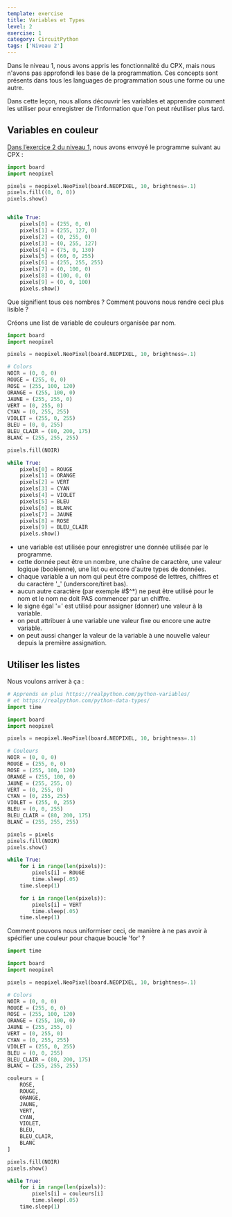 ```yaml
---
template: exercise
title: Variables et Types
level: 2
exercise: 1
category: CircuitPython
tags: ['Niveau 2']
---
```


Dans le niveau 1, nous avons appris les fonctionnalité du CPX, mais nous n'avons pas approfondi les base de la programmation. Ces concepts sont présents dans tous les languages de programmation sous une forme ou une autre.

Dans cette leçon, nous allons découvrir les variables et apprendre comment les utiliser pour enregistrer de l'information que l'on peut réutiliser plus tard.

## Variables en couleur

[Dans l’exercice 2 du niveau 1](../../level-1/L1-E2), nous avons envoyé le programme suivant au CPX :

```python
import board
import neopixel

pixels = neopixel.NeoPixel(board.NEOPIXEL, 10, brightness=.1)
pixels.fill((0, 0, 0))
pixels.show()


while True:
    pixels[0] = (255, 0, 0)
    pixels[1] = (255, 127, 0)
    pixels[2] = (0, 255, 0)
    pixels[3] = (0, 255, 127)
    pixels[4] = (75, 0, 130)
    pixels[5] = (60, 0, 255)
    pixels[6] = (255, 255, 255)
    pixels[7] = (0, 100, 0)
    pixels[8] = (100, 0, 0)
    pixels[9] = (0, 0, 100)
    pixels.show()
```

Que signifient tous ces nombres ? Comment pouvons nous rendre ceci plus lisible ?

Créons une list de variable de couleurs organisée par nom.

```python
import board
import neopixel

pixels = neopixel.NeoPixel(board.NEOPIXEL, 10, brightness=.1)

# Colors
NOIR = (0, 0, 0)
ROUGE = (255, 0, 0)
ROSE = (255, 100, 120)
ORANGE = (255, 100, 0)
JAUNE = (255, 255, 0)
VERT = (0, 255, 0)
CYAN = (0, 255, 255)
VIOLET = (255, 0, 255)
BLEU = (0, 0, 255)
BLEU_CLAIR = (80, 200, 175)
BLANC = (255, 255, 255)

pixels.fill(NOIR)

while True:
    pixels[0] = ROUGE
    pixels[1] = ORANGE
    pixels[2] = VERT
    pixels[3] = CYAN
    pixels[4] = VIOLET
    pixels[5] = BLEU
    pixels[6] = BLANC
    pixels[7] = JAUNE
    pixels[8] = ROSE
    pixels[9] = BLEU_CLAIR
    pixels.show()
```

- une variable est utilisée pour enregistrer une donnée utilisée par le programme.
- cette donnée peut être un nombre, une chaîne de caractère, une valeur logique (booléenne), une list ou encore d'autre types de données.
- chaque variable a un nom qui peut être composé de lettres, chiffres et du caractère '\_' (underscore/tiret bas).
- aucun autre caractère (par exemple #$^*) ne peut être utilisé pour le nom et le nom ne doit PAS commencer par un chiffre.
- le signe égal '=' est utilisé pour assigner (donner) une valeur à la variable.
- on peut attribuer à une variable une valeur fixe ou encore une autre variable.
- on peut aussi changer la valeur de la variable à une nouvelle valeur depuis la première assignation.

## Utiliser les listes

Nous voulons arriver à ça :

```python
# Apprends en plus https://realpython.com/python-variables/
# et https://realpython.com/python-data-types/
import time

import board
import neopixel

pixels = neopixel.NeoPixel(board.NEOPIXEL, 10, brightness=.1)

# Couleurs
NOIR = (0, 0, 0)
ROUGE = (255, 0, 0)
ROSE = (255, 100, 120)
ORANGE = (255, 100, 0)
JAUNE = (255, 255, 0)
VERT = (0, 255, 0)
CYAN = (0, 255, 255)
VIOLET = (255, 0, 255)
BLEU = (0, 0, 255)
BLEU_CLAIR = (80, 200, 175)
BLANC = (255, 255, 255)

pixels = pixels
pixels.fill(NOIR)
pixels.show()

while True:
    for i in range(len(pixels)):
        pixels[i] = ROUGE
        time.sleep(.05)
    time.sleep(1)

    for i in range(len(pixels)):
        pixels[i] = VERT
        time.sleep(.05)
    time.sleep(1)
```

Comment pouvons nous uniformiser ceci, de manière à ne pas avoir à spécifier une couleur pour chaque boucle 'for' ?

```python
import time

import board
import neopixel

pixels = neopixel.NeoPixel(board.NEOPIXEL, 10, brightness=.1)

# Colors
NOIR = (0, 0, 0)
ROUGE = (255, 0, 0)
ROSE = (255, 100, 120)
ORANGE = (255, 100, 0)
JAUNE = (255, 255, 0)
VERT = (0, 255, 0)
CYAN = (0, 255, 255)
VIOLET = (255, 0, 255)
BLEU = (0, 0, 255)
BLEU_CLAIR = (80, 200, 175)
BLANC = (255, 255, 255)

couleurs = [
    ROSE,
    ROUGE,
    ORANGE,
    JAUNE,
    VERT,
    CYAN,
    VIOLET,
    BLEU,
    BLEU_CLAIR,
    BLANC
]

pixels.fill(NOIR)
pixels.show()

while True:
    for i in range(len(pixels)):
        pixels[i] = couleurs[i]
        time.sleep(.05)
    time.sleep(1)

```
